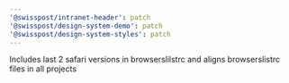 ```yaml
---
'@swisspost/intranet-header': patch
'@swisspost/design-system-demo': patch
'@swisspost/design-system-styles': patch
---
```


Includes last 2 safari versions in browserslilstrc and aligns browserslistrc files in all projects
